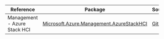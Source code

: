 | Reference | Package | Source |
|---|---|---|
|Management - Azure Stack HCI|[Microsoft.Azure.Management.AzureStackHCI](https://www.nuget.org/packages/Microsoft.Azure.Management.AzureStackHCI)|[GitHub](https://github.com/Azure/azure-sdk-for-net)|
